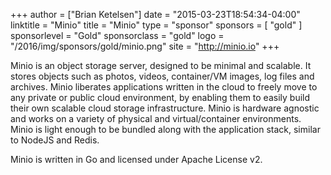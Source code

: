 +++
author = ["Brian Ketelsen"]
date = "2015-03-23T18:54:34-04:00"
linktitle = "Minio"
title = "Minio"
type = "sponsor"
sponsors = [ "gold" ] 
sponsorlevel = "Gold"
sponsorclass = "gold"
logo = "/2016/img/sponsors/gold/minio.png"
site = "http://minio.io"
+++

Minio is an object storage server, designed to be minimal and scalable. It stores objects such as photos, videos, container/VM images, log files and archives. Minio liberates applications written in the cloud to freely move to any private or public cloud environment, by enabling them to easily build their own scalable cloud storage infrastructure. Minio is hardware agnostic and works on a variety of physical and virtual/container environments. Minio is light enough to be bundled along with the application stack, similar to NodeJS and Redis.

Minio is written in Go and licensed under Apache License v2.
